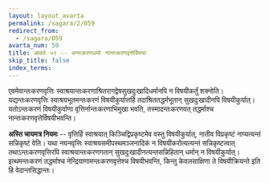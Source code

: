 ```yaml
---
layout: layout_avarta
permalink: /sagara/2/059
redirect_from:
  - /sagara/059
avarta_num: 59
title: आवर्तः ५९ -- अन्तःकरणधर्माः नान्तःकरणवृत्तेर्विषयाः
skip_title: false
index_terms: 
---
```


एवमेवान्तःकरणवृत्तिः स्वाश्रयान्तःकरणाश्रितरागद्वेषसुखदुःखादिधर्मानपि न विषयीकर्तुं
शक्नोति।
यद्यन्तःकरणवृत्तिः स्वाश्रयभूतमन्तःकरणं विषयीकुर्यात्तर्हि
तदाश्रिततद्धर्मभूतान् सुखदुःखादीनपि विषयीकुर्यात्।
यतोऽन्तःकरणं विषयीकुर्वाणा वृत्तिर्नान्तःकरणाभिमुखा भवति, तस्मादन्तःकरणवत् तद्धर्माश्च
नान्तःकरणवृत्तेर्विषयीभवन्ति।

**अस्ति चायमत्र नियमः** -- वृत्तिर्हि
स्वाश्रयात् किञ्चिद्विप्रकृष्टमेव वस्तु विषयीकुर्यात्, नातीव विप्रकृष्टं
नाप्यत्यन्तं सन्निकृष्टं वेति।
यथा नयनवृत्तिः स्वाश्रयसमीपस्थमञ्जनादिकं न
विषयीकरोत्यत्यन्तं सन्निकृष्टत्वात् तथाऽन्तःकरणवृत्तिरपि स्वाश्रयान्तःकरणगतान् सुखदुःखादीनत्यन्तसन्निहितान् धर्मान् न विषयीकुर्यात्।
इत्थमन्तःकरणं तद्धर्माश्च नेन्द्रियाणामन्तःकरणवृत्तेश्च विषयीभवन्ति, किन्तु केवलसाक्षिणा ते विषयीक्रियन्ते इति हि वेदान्तसिद्धान्तः।

<div class="footnote" markdown="1">
</div>
